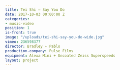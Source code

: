 ```yaml
---
title: Tei Shi — Say You Do
date: 2017-10-03 00:00:00 Z
categories:
- music-video
position: 1
is-front: true
image: "/uploads/tei-shi-say-you-do-wide.jpg"
vimeo: 236598377
director: Bradley + Pablo
production-company: Pulse Films
equipment: Alexa Mini + Uncoated Zeiss Superspeeds
layout: project
---
```


